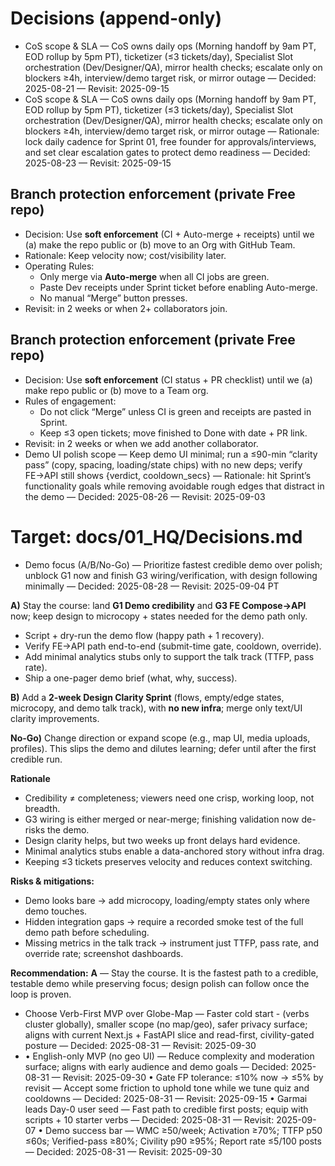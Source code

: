 # Decisions (append-only)
- CoS scope & SLA — CoS owns daily ops (Morning handoff by 9am PT, EOD rollup by 5pm PT), ticketizer (≤3 tickets/day), Specialist Slot orchestration (Dev/Designer/QA), mirror health checks; escalate only on blockers ≥4h, interview/demo target risk, or mirror outage — Decided: 2025-08-21 — Revisit: 2025-09-15
- CoS scope & SLA — CoS owns daily ops (Morning handoff by 9am PT, EOD rollup by 5pm PT), ticketizer (≤3 tickets/day), Specialist Slot orchestration (Dev/Designer/QA), mirror health checks; escalate only on blockers ≥4h, interview/demo target risk, or mirror outage — Rationale: lock daily cadence for Sprint 01, free founder for approvals/interviews, and set clear escalation gates to protect demo readiness — Decided: 2025-08-23 — Revisit: 2025-09-15
## Branch protection enforcement (private Free repo)
- Decision: Use **soft enforcement** (CI + Auto-merge + receipts) until we (a) make the repo public or (b) move to an Org with GitHub Team.
- Rationale: Keep velocity now; cost/visibility later.
- Operating Rules:
  - Only merge via **Auto-merge** when all CI jobs are green.
  - Paste Dev receipts under Sprint ticket before enabling Auto-merge.
  - No manual “Merge” button presses.
- Revisit: in 2 weeks or when 2+ collaborators join.
## Branch protection enforcement (private Free repo)
- Decision: Use **soft enforcement** (CI status + PR checklist) until we (a) make repo public or (b) move to a Team org.
- Rules of engagement:
  - Do not click “Merge” unless CI is green and receipts are pasted in Sprint.
  - Keep ≤3 open tickets; move finished to Done with date + PR link.
- Revisit: in 2 weeks or when we add another collaborator.
- Demo UI polish scope — Keep demo UI minimal; run a ≤90-min “clarity pass” (copy, spacing, loading/state chips) with no new deps; verify FE→API still shows {verdict, cooldown_secs} — Rationale: hit Sprint’s functionality goals while removing avoidable rough edges that distract in the demo — Decided: 2025-08-26 — Revisit: 2025-09-03
# Target: docs/01_HQ/Decisions.md
- Demo focus (A/B/No-Go) — Prioritize fastest credible demo over polish; unblock G1 now and finish G3 wiring/verification, with design following minimally — Decided: 2025-08-28 — Revisit: 2025-09-04 PT

**A)** Stay the course: land **G1 Demo credibility** and **G3 FE Compose→API** now; keep design to microcopy + states needed for the demo path only.  
- Script + dry-run the demo flow (happy path + 1 recovery).  
- Verify FE→API path end-to-end (submit-time gate, cooldown, override).  
- Add minimal analytics stubs only to support the talk track (TTFP, pass rate).  
- Ship a one-pager demo brief (what, why, success).

**B)** Add a **2-week Design Clarity Sprint** (flows, empty/edge states, microcopy, and demo talk track), with **no new infra**; merge only text/UI clarity improvements.

**No-Go)** Change direction or expand scope (e.g., map UI, media uploads, profiles). This slips the demo and dilutes learning; defer until after the first credible run.

**Rationale**
- Credibility ≠ completeness; viewers need one crisp, working loop, not breadth.  
- G3 wiring is either merged or near-merge; finishing validation now de-risks the demo.  
- Design clarity helps, but two weeks up front delays hard evidence.  
- Minimal analytics stubs enable a data-anchored story without infra drag.  
- Keeping ≤3 tickets preserves velocity and reduces context switching.

**Risks & mitigations:**
- Demo looks bare → add microcopy, loading/empty states only where demo touches.  
- Hidden integration gaps → require a recorded smoke test of the full demo path before scheduling.  
- Missing metrics in the talk track → instrument just TTFP, pass rate, and override rate; screenshot dashboards.

**Recommendation:** **A** — Stay the course. It is the fastest path to a credible, testable demo while preserving focus; design polish can follow once the loop is proven.

- Choose Verb-First MVP over Globe-Map — Faster cold start - (verbs cluster globally), smaller scope (no map/geo), safer privacy surface; aligns with current Next.js + FastAPI slice and read-first, civility-gated posture — Decided: 2025-08-31 — Revisit: 2025-09-30
- 	•	English-only MVP (no geo UI) — Reduce complexity and moderation surface; aligns with early audience and demo goals — Decided: 2025-08-31 — Revisit: 2025-09-30
	•	Gate FP tolerance: ≤10% now → ≤5% by revisit — Accept some friction to uphold tone while we tune quiz and cooldowns — Decided: 2025-08-31 — Revisit: 2025-09-15
	•	Garmai leads Day-0 user seed — Fast path to credible first posts; equip with scripts + 10 starter verbs — Decided: 2025-08-31 — Revisit: 2025-09-07
	•	Demo success bar — WMC ≥50/week; Activation ≥70%; TTFP p50 ≤60s; Verified-pass ≥80%; Civility p90 ≥95%; Report rate ≤5/100 posts — Decided: 2025-08-31 — Revisit: 2025-09-30